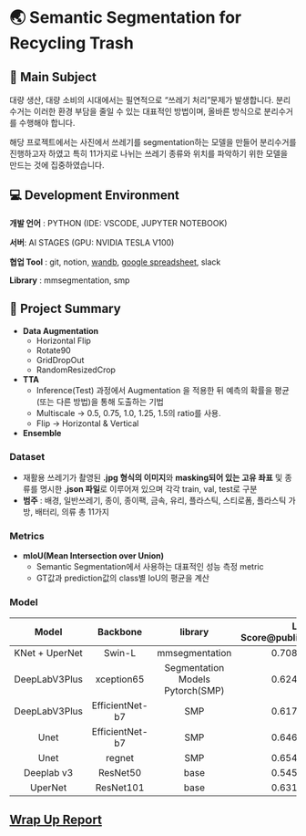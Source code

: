 # 🌏 Semantic Segmentation for Recycling Trash

## 🎇 Main Subject
대량 생산, 대량 소비의 시대에서는 필연적으로 “쓰레기 처리”문제가 발생합니다. 분리 수거는 이러한 환경 부담을 줄일 수 있는 대표적인 방법이며, 올바른 방식으로 분리수거를 수행해야 합니다.

해당 프로젝트에서는 사진에서 쓰레기를 segmentation하는 모델을 만들어 분리수거를 진행하고자 하였고 특히 11가지로 나뉘는 쓰레기 종류와 위치를 파악하기 위한 모델을 만드는 것에 집중하였습니다.

## 💻 Development Environment
**개발 언어** : PYTHON (IDE: VSCODE, JUPYTER NOTEBOOK)

**서버**: AI STAGES (GPU: NVIDIA TESLA V100)

**협업 Tool** : git, notion, [wandb](https://wandb.ai/cv-3-bitcoin), [google spreadsheet](https://docs.google.com/spreadsheets/d/174jHw0l98ar1yy-vPYu4Vh6XP_bMv1H1/edit#gid=1619052354), slack

**Library** : mmsegmentation, smp 

## 🌿 Project Summary
  - **Data Augmentation**
    - Horizontal Flip
    - Rotate90
    - GridDropOut
    - RandomResizedCrop
  - **TTA**
    - Inference(Test) 과정에서 Augmentation 을 적용한 뒤 예측의 확률을 평균(또는 다른 방법)을 통해 도출하는 기법
    - Multiscale → 0.5, 0.75, 1.0, 1.25, 1.5의 ratio를 사용.
    - Flip → Horizontal & Vertical
  - **Ensemble**

### Dataset
  - 재활용 쓰레기가 촬영된 **.jpg 형식의 이미지**와 **masking되어 있는 고유 좌표** 및 종류를 명시한 **.json 파일**로 이루어져 있으며 각각 train, val, test로 구분
  - **범주** : 배경, 일반쓰레기, 종이, 종이팩, 금속, 유리, 플라스틱, 스티로폼, 플라스틱 가방, 배터리, 의류 총 11가지
### Metrics
  - **mIoU(Mean Intersection over Union)**
    - Semantic Segmentation에서 사용하는 대표적인 성능 측정 metric
    - GT값과 prediction값의 class별 IoU의 평균을 계산
### Model
|Model|Backbone|library|LB Score@public|LB Score@private|
|:---:|:---:|:---:|---:|---:|
|KNet + UperNet|Swin-L|mmsegmentation|0.7083|0.7245|
|DeepLabV3Plus|xception65|Segmentation Models Pytorch(SMP)|0.6249|0.6102|
|DeepLabV3Plus|EfficientNet-b7|SMP|0.6173|0.5755|
|Unet|EfficientNet-b7|SMP|0.6463|0.6429|
|Unet|regnet|SMP|0.6548|0.6265|
|Deeplab v3|ResNet50|base|0.5454|0.5225|
|UperNet|ResNet101|base|0.6319|0.5839|

## [Wrap Up Report](https://sand-bobolink-9c4.notion.site/Wrap-Up-4a59a89080a34b9b91c1ec0cc5ad8d40)
